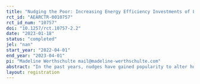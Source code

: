 ```yaml
---
title: "Nudging the Poor: Increasing Energy Efficiency Investments of Low-Income Households"
rct_id: "AEARCTR-0010757"
rct_id_num: "10757"
doi: "10.1257/rct.10757-2.2"
date: "2023-01-18"
status: "completed"
jel: "nan"
start_year: "2022-04-01"
end_year: "2023-04-01"
pi: "Madeline Werthschulte mail@madeline-werthschulte.com"
abstract: "In the past years, nudges have gained popularity to alter household energy choices. However, in existing literature, low-income households are generally underrepresented. Yet, in the context of rising energy prices and inequality, it becomes more and more important to understand the barriers to energy efficiency of vulnerable groups. This study addresses such literature gap, by testing the effectiveness of nudges in increasing energy efficiency investments of low-income households.  We partner with a nation-wide energy efficiency assistance program in Germany that has assisted more than 400,000 low-income households since 2009. Together we implement a natural field experiment, and test the effects of information letter framings and the provision of reminders on subsequent energy efficiency investments."
layout: registration
---
```


